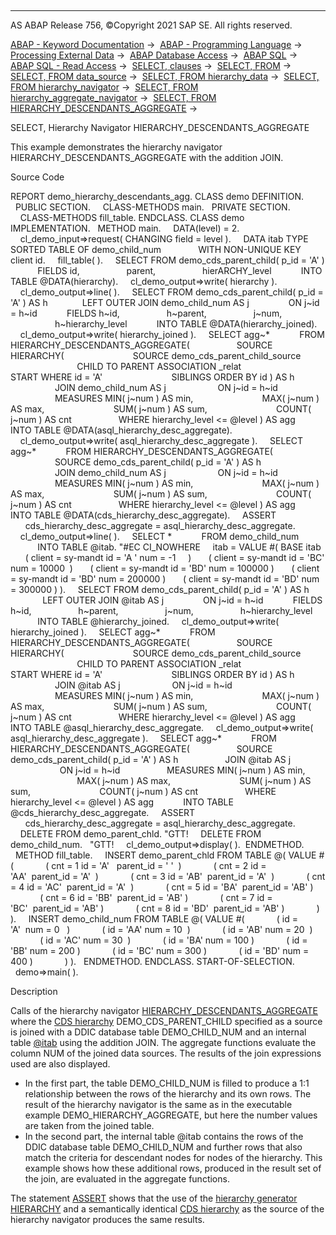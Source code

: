   

* * *

AS ABAP Release 756, ©Copyright 2021 SAP SE. All rights reserved.

[ABAP - Keyword Documentation](https://help.sap.com/doc/abapdocu_756_index_htm/7.56/en-US/abenabap.htm) →  [ABAP - Programming Language](https://help.sap.com/doc/abapdocu_756_index_htm/7.56/en-US/abenabap_reference.htm) →  [Processing External Data](https://help.sap.com/doc/abapdocu_756_index_htm/7.56/en-US/abenabap_language_external_data.htm) →  [ABAP Database Access](https://help.sap.com/doc/abapdocu_756_index_htm/7.56/en-US/abendb_access.htm) →  [ABAP SQL](https://help.sap.com/doc/abapdocu_756_index_htm/7.56/en-US/abenabap_sql.htm) →  [ABAP SQL - Read Access](https://help.sap.com/doc/abapdocu_756_index_htm/7.56/en-US/abenabap_sql_reading.htm) →  [SELECT, clauses](https://help.sap.com/doc/abapdocu_756_index_htm/7.56/en-US/abenselect_clauses.htm) →  [SELECT, FROM](https://help.sap.com/doc/abapdocu_756_index_htm/7.56/en-US/abapfrom_clause.htm) →  [SELECT, FROM data\_source](https://help.sap.com/doc/abapdocu_756_index_htm/7.56/en-US/abapselect_data_source.htm) →  [SELECT, FROM hierarchy\_data](https://help.sap.com/doc/abapdocu_756_index_htm/7.56/en-US/abenselect_hierarchy_data.htm) →  [SELECT, FROM hierarchy\_navigator](https://help.sap.com/doc/abapdocu_756_index_htm/7.56/en-US/abenselect_hierarchy_navigators.htm) →  [SELECT, FROM hierarchy\_aggregate\_navigator](https://help.sap.com/doc/abapdocu_756_index_htm/7.56/en-US/abenselect_hierarchy_agg_navis.htm) →  [SELECT, FROM HIERARCHY\_DESCENDANTS\_AGGREGATE](https://help.sap.com/doc/abapdocu_756_index_htm/7.56/en-US/abenselect_hierarchy_desc_agg.htm) → 

SELECT, Hierarchy Navigator HIERARCHY\_DESCENDANTS\_AGGREGATE

This example demonstrates the hierarchy navigator HIERARCHY\_DESCENDANTS\_AGGREGATE with the addition JOIN.

Source Code

REPORT demo\_hierarchy\_descendants\_agg.
CLASS demo DEFINITION.
  PUBLIC SECTION.
    CLASS-METHODS main.
  PRIVATE SECTION.
    CLASS-METHODS fill\_table.
ENDCLASS.
CLASS demo IMPLEMENTATION.
  METHOD main.
    DATA(level) = 2.
    cl\_demo\_input=>request( CHANGING field = level ).
    DATA itab TYPE SORTED TABLE OF demo\_child\_num
              WITH NON-UNIQUE KEY client id.
    fill\_table( ).
    SELECT FROM demo\_cds\_parent\_child( p\_id = 'A' )
           FIELDS id,
                  parent,
                  hierARCHY\_level
           INTO TABLE @DATA(hierarchy).
    cl\_demo\_output=>write( hierarchy ).
    cl\_demo\_output=>line( ).
    SELECT FROM demo\_cds\_parent\_child( p\_id = 'A' ) AS h
             LEFT OUTER JOIN demo\_child\_num AS j
               ON j~id = h~id
           FIELDS h~id,
                  h~parent,
                  j~num,
                  h~hierarchy\_level
           INTO TABLE @DATA(hierarchy\_joined).
    cl\_demo\_output=>write( hierarchy\_joined ).
    SELECT agg~\*
           FROM HIERARCHY\_DESCENDANTS\_AGGREGATE(
                  SOURCE HIERARCHY(
                           SOURCE demo\_cds\_parent\_child\_source
                           CHILD TO PARENT ASSOCIATION \_relat
                           START WHERE id = 'A'
                           SIBLINGS ORDER BY id ) AS h
                  JOIN demo\_child\_num AS j
                    ON j~id = h~id
                  MEASURES MIN( j~num ) AS min,
                           MAX( j~num ) AS max,
                           SUM( j~num ) AS sum,
                           COUNT( j~num ) AS cnt
                  WHERE hierarchy\_level <= @level ) AS agg
           INTO TABLE @DATA(asql\_hierarchy\_desc\_aggregate).
    cl\_demo\_output=>write( asql\_hierarchy\_desc\_aggregate ).
    SELECT agg~\*
           FROM HIERARCHY\_DESCENDANTS\_AGGREGATE(
                  SOURCE demo\_cds\_parent\_child( p\_id = 'A' ) AS h
                  JOIN demo\_child\_num AS j
                    ON j~id = h~id
                  MEASURES MIN( j~num ) AS min,
                           MAX( j~num ) AS max,
                           SUM( j~num ) AS sum,
                           COUNT( j~num ) AS cnt
                  WHERE hierarchy\_level <= @level ) AS agg
           INTO TABLE @DATA(cds\_hierarchy\_desc\_aggregate).
    ASSERT
      cds\_hierarchy\_desc\_aggregate = asql\_hierarchy\_desc\_aggregate.
    cl\_demo\_output=>line( ).
    SELECT \*
           FROM demo\_child\_num
           INTO TABLE @itab. "#EC CI\_NOWHERE
    itab = VALUE #( BASE itab
      ( client = sy-mandt id = 'A ' num = -1     )
      ( client = sy-mandt id = 'BC' num = 10000  )
      ( client = sy-mandt id = 'BD' num = 100000 )
      ( client = sy-mandt id = 'BD' num = 200000 )
      ( client = sy-mandt id = 'BD' num = 300000 ) ).
    SELECT FROM demo\_cds\_parent\_child( p\_id = 'A' ) AS h
             LEFT OUTER JOIN @itab AS j
               ON j~id = h~id
           FIELDS h~id,
                  h~parent,
                  j~num,
                  h~hierarchy\_level
           INTO TABLE @hierarchy\_joined.
    cl\_demo\_output=>write( hierarchy\_joined ).
    SELECT agg~\*
           FROM HIERARCHY\_DESCENDANTS\_AGGREGATE(
                  SOURCE HIERARCHY(
                           SOURCE demo\_cds\_parent\_child\_source
                           CHILD TO PARENT ASSOCIATION \_relat
                           START WHERE id = 'A'
                           SIBLINGS ORDER BY id ) AS h
                  JOIN @itab AS j
                    ON j~id = h~id
                  MEASURES MIN( j~num ) AS min,
                           MAX( j~num ) AS max,
                           SUM( j~num ) AS sum,
                           COUNT( j~num ) AS cnt
                  WHERE hierarchy\_level <= @level ) AS agg
           INTO TABLE @asql\_hierarchy\_desc\_aggregate.
    cl\_demo\_output=>write( asql\_hierarchy\_desc\_aggregate ).
    SELECT agg~\*
           FROM HIERARCHY\_DESCENDANTS\_AGGREGATE(
                  SOURCE demo\_cds\_parent\_child( p\_id = 'A' ) AS h
                  JOIN @itab AS j
                    ON j~id = h~id
                  MEASURES MIN( j~num ) AS min,
                           MAX( j~num ) AS max,
                           SUM( j~num ) AS sum,
                           COUNT( j~num ) AS cnt
                  WHERE hierarchy\_level <= @level ) AS agg
           INTO TABLE @cds\_hierarchy\_desc\_aggregate.
    ASSERT
      cds\_hierarchy\_desc\_aggregate = asql\_hierarchy\_desc\_aggregate.
    DELETE FROM demo\_parent\_chld. "GTT!
    DELETE FROM demo\_child\_num.   "GTT!
    cl\_demo\_output=>display( ).  ENDMETHOD.
  METHOD fill\_table.
    INSERT demo\_parent\_chld FROM TABLE @( VALUE #(
            ( cnt = 1 id = 'A'   parent\_id = ' '  )
            ( cnt = 2 id = 'AA'  parent\_id = 'A'  )
            ( cnt = 3 id = 'AB'  parent\_id = 'A'  )
            ( cnt = 4 id = 'AC'  parent\_id = 'A'  )
            ( cnt = 5 id = 'BA'  parent\_id = 'AB' )
            ( cnt = 6 id = 'BB'  parent\_id = 'AB' )
            ( cnt = 7 id = 'BC'  parent\_id = 'AB' )
            ( cnt = 8 id = 'BD'  parent\_id = 'AB' )
            ) ).
    INSERT demo\_child\_num FROM TABLE @( VALUE #(
            ( id = 'A'  num = 0   )
            ( id = 'AA' num = 10  )
            ( id = 'AB' num = 20  )
            ( id = 'AC' num = 30  )
            ( id = 'BA' num = 100 )
            ( id = 'BB' num = 200 )
            ( id = 'BC' num = 300 )
            ( id = 'BD' num = 400 )
            ) ).
  ENDMETHOD.
ENDCLASS.
START-OF-SELECTION.
  demo=>main( ).

Description

Calls of the hierarchy navigator [HIERARCHY\_DESCENDANTS\_AGGREGATE](https://help.sap.com/doc/abapdocu_756_index_htm/7.56/en-US/abenselect_hierarchy_agg_navis.htm) where the [CDS hierarchy](https://help.sap.com/doc/abapdocu_756_index_htm/7.56/en-US/abencds_hierarchy_glosry.htm "Glossary Entry") DEMO\_CDS\_PARENT\_CHILD specified as a source is joined with a DDIC database table DEMO\_CHILD\_NUM and an internal table [@itab](https://help.sap.com/doc/abapdocu_756_index_htm/7.56/en-US/abapselect_itab.htm) using the addition JOIN. The aggregate functions evaluate the column NUM of the joined data sources. The results of the join expressions used are also displayed.

-   In the first part, the table DEMO\_CHILD\_NUM is filled to produce a 1:1 relationship between the rows of the hierarchy and its own rows. The result of the hierarchy navigator is the same as in the executable example DEMO\_HIERARCHY\_AGGREGATE, but here the number values are taken from the joined table.
-   In the second part, the internal table @itab contains the rows of the DDIC database table DEMO\_CHILD\_NUM and further rows that also match the criteria for descendant nodes for nodes of the hierarchy. This example shows how these additional rows, produced in the result set of the join, are evaluated in the aggregate functions.

The statement [ASSERT](https://help.sap.com/doc/abapdocu_756_index_htm/7.56/en-US/abapassert.htm) shows that the use of the [hierarchy generator](https://help.sap.com/doc/abapdocu_756_index_htm/7.56/en-US/abenhierarchy_generator_glosry.htm "Glossary Entry") [HIERARCHY](https://help.sap.com/doc/abapdocu_756_index_htm/7.56/en-US/abenselect_hierarchy_generator.htm) and a semantically identical [CDS hierarchy](https://help.sap.com/doc/abapdocu_756_index_htm/7.56/en-US/abencds_hierarchy_glosry.htm "Glossary Entry") as the source of the hierarchy navigator produces the same results.